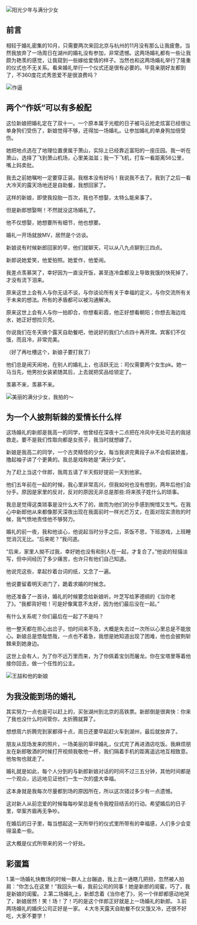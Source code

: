 ![阳光少年与满分少女](http://owyx09dkb.bkt.clouddn.com/ccy.jpeg)


## 前言 

相较于婚礼密集的10月，只需要两次来回北京与杭州的11月没有那么让我疲惫。当然我放弃了一场周日在湖州的婚礼没有参加，非常遗憾。这两场婚礼都有一些让我颇为艳羡的感觉，让我窥到一些嫁给爱情的样子。当然也和这两场婚礼举行了隆重的仪式也不无关系。看来婚礼举行一个仪式还是很有必要的。毕竟亲朋好友都到了，不360度花式秀恩爱不是很浪费吗？ 



![作逼](http://owyx09dkb.bkt.clouddn.com/cxj.jpeg)

## 两个“作妖“可以有多般配

这位新娘把婚礼定在了双十一。一个原本属于光棍的日子被马云抢走炫富已经很让单身狗们受伤了，新娘觉得不够，还得加一场婚礼。让参加婚礼的单身狗加倍受伤。

她把地点选在了地理位置隶属于萧山，实际上已经靠近富阳的一座庄园。我一听在萧山，选择了飞到萧山机场，心里美滋滋；我一下飞机，打车一看距离56公里，嘴上妈卖批。

我去之前她嘱咐一定要穿正装。我根本没有好吗！我说我不去了。我到了之后一看大冷天的露天场地还是自助餐，我想回家了。

这样的新娘，即使我投胎一百次，我也不想娶，太特么能来事了。

但是新郎想娶啊！不然就没这场婚礼了。

他不仅想娶，她想要所有细节，他也想要。

婚礼一开场就放MV，居然是个访谈。

新娘说有时候新郎回家的早，他们就聊天，可以从八九点聊到三四点。

新郎说她爱笑，他爱拍照。她爱作，他爱闹。

我差点羡慕哭了，幸好因为一直没开饭，甚至连冷盘都没上导致我饿的快死掉了，才没有流下泪来。

原来这世上会有人与你无话不谈，与你谈论所有关于幸福的定义，与你交流所有关于未来的想法。所有的矛盾都可以被沟通解决。

原来这世上会有人与你一拍即合，你想看彩霞，他正好想看朝阳；你想去海边戏水，她正好想捡贝壳。

你说我们在冬天搞个露天自助餐吧，他说好的我们六点四十再开席。宾客们不仅饿，而且冷，非常完美。

（好了再吐槽这个，新娘子要打我了）

他们总是闹天闹地，在别人的婚礼上，也活跃无比：司仪需要两个女生pk。她一马当先，他男扮女装紧随其后，上去就把奖品给锁定了。

羡慕不来，羡慕不来。

![美丽的满分少女，我拍的～](http://owyx09dkb.bkt.clouddn.com/ccybyme.jpeg)

## 为一个人披荆斩棘的爱情长什么样

这场婚礼的新郎是我高一的同学，他曾经在深夜十二点把在冷风中无处可去的我拯救走。要不是我们性取向都是女孩子，我当时就想嫁了。

新娘是我高二的同学，一个古灵精怪的少女，每当我讲完黄段子从不会假装娇羞，撸起袖子讲了个更黄的。我总是戏称她是“满分少女”。

为了赶上当这个伴郎，我周五请了半天假好提前一天到他家。

他们五年前在一起的时候，我心里非常高兴，但我如何也没有想到，两年后他们会分手。原因是家里的反对，反对的原因无非总是那些:将来孩子姓什么的琐事。

我总是觉得这类琐事是没什么大不了的，故而为他们的分手感到惋惜又生气。在我心中新郎他从来都像那天深夜出现在我面前时一样光芒万丈，在面对现实溃败的时候，我气愤地责怪他不够努力。

婚礼的前一夜，我和他谈心，他说起当时分手之后，茶饭不思，下班游戏，上班睡觉消沉无比。“后来呢？”我问道。

“后来，家里人拗不过我，幸好她也没有和别人在一起，才复合了。”他说的轻描淡写，但中间经历了多少痛苦，也许只有他们自己知道。

他说完这些，拿起抄着台词的纸，又念了一遍。

他说要留着明天进门了，跪着求婚的时候念。

他还准备了一首诗，婚礼的时候要念给新娘听。叶芝写给茅德纲的《当你老了》。“我都背好啦！可是好像寓意不太好，因为他们最后没在一起。”

有什么关系呢？你们最后在一起了不是吗？

他一整天都在担心出岔子，怕时间来不及，大概是失去过一次所以心里总是不能放心。新娘总是悠哉悠哉，一点也不着急，我想是她知道出现了困难，他也会披荆斩棘来到她身边。

这世上会有人，为了你不远万里而来，为了你佩着宝剑而屠龙。你在宝塔里等着他接你回去，做一个任性的公主。

![王喆和他的新娘](http://owyx09dkb.bkt.clouddn.com/jj.jpeg)


## 为我没能到场的婚礼

其实努力一点也是可以赶上的，买张湖州到北京的高铁票。新郎倒是很爽快：你来了我也没什么时间管你，太折腾就算了。

想想周六折腾完到家都得十点，周日还要早起赶火车到湖州，最后就放弃了。

朋友从现场发来的照片，一场美丽的草坪婚礼，仪式完了再进酒店吃饭。我麻烦朋友在新郎敬酒的时候打开视频我敬他一杯，我们隔着手机的距离遥远地互相致意。他匆匆也就走了。

婚礼就是如此，每个人分到的与新郎新娘对话的时间不过三五分钟，其他时间都是一个观众，远远地见证他们一生一次的盛大幸福。

这本身就是我每次尽量都到场的原因所在，所以这次错过多少有一点遗憾。

这对新人从前恋爱的时候每每吵架总是有令我瞠目结舌的行动。希望婚后的日子里，举案齐眉再无争吵。

在婚后的日子里，每当想起这一天所举行的仪式里所带有的幸福感，人们多少会变得温柔一些。

这大概是仪式所带来的另一个好处。


## 彩蛋篇

1.第一场婚礼快散场的时候一群人上台蹦迪，我上去一通瞎几把扭，忽然被人拍肩：“你怎么在这里！”我回头一看，我前公司的同事！她是新郎的闺蜜，巧了，我是新娘的闺蜜。
2.第二场婚礼上，新郎念着《当你老了》，另一个伴郎都感动地哭了，新娘居然！笑！场！了！巧的是这个伴郎正好就是上一场婚礼的新郎。
3.前两场婚礼的婚庆公司正好是一家。
4.大冬天露天自助餐不仅又饿又冷，还很不好吃，大家不要学！

